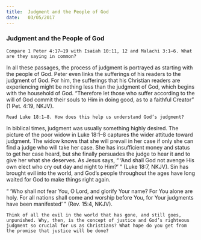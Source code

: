 ```yaml
---
title:  Judgment and the People of God
date:   03/05/2017
---
```


### Judgment and the People of God

`Compare 1 Peter 4:17–19 with Isaiah 10:11, 12 and Malachi 3:1–6. What are they saying in common?`

In all these passages, the process of judgment is portrayed as starting with the people of God. Peter even links the sufferings of his readers to the judgment of God. For him, the sufferings that his Christian readers are experiencing might be nothing less than the judgment of God, which begins with the household of God. “Therefore let those who suffer according to the will of God commit their souls to Him in doing good, as to a faithful Creator” (1 Pet. 4:19, NKJV).

`Read Luke 18:1–8. How does this help us understand God’s judgment?`

In biblical times, judgment was usually something highly desired. The picture of the poor widow in Luke 18:1–8 captures the wider attitude toward judgment. The widow knows that she will prevail in her case if only she can find a judge who will take her case. She has insufficient money and status to get her case heard, but she finally persuades the judge to hear it and to give her what she deserves. As Jesus says, “ ‘And shall God not avenge His own elect who cry out day and night to Him?’ ” (Luke 18:7, NKJV). Sin has brought evil into the world, and God’s people throughout the ages have long waited for God to make things right again. 

“ ‘Who shall not fear You, O Lord, and glorify Your name? For You alone are holy. For all nations shall come and worship before You, for Your judgments have been manifested’ ” (Rev. 15:4, NKJV).

`Think of all the evil in the world that has gone, and still goes, unpunished. Why, then, is the concept of justice and God’s righteous judgment so crucial for us as Christians? What hope do you get from the promise that justice will be done?`